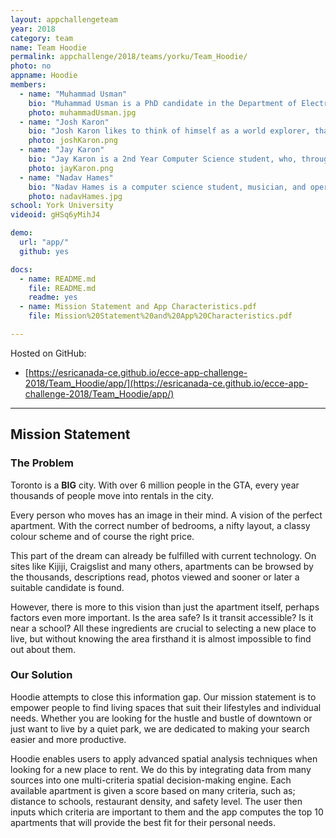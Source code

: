```yaml
---
layout: appchallengeteam
year: 2018
category: team
name: Team Hoodie
permalink: appchallenge/2018/teams/yorku/Team_Hoodie/
photo: no
appname: Hoodie
members:
  - name: "Muhammad Usman"
    bio: "Muhammad Usman is a PhD candidate in the Department of Electrical Engineering and Computer Science at York University. He received his MSc degree in Computer Science from York University in 2016. His research interests include Crowd Simulation, Crowd Steering Behavior, Design Architecture Analysis in Virtual Reality, and Assistive Technologies."
    photo: muhammadUsman.jpg
  - name: "Josh Karon"
    bio: "Josh Karon likes to think of himself as a world explorer, thanks to GIS he can do it in his PJs. Josh is in his final year of Geomatics Engineering at York University. He is passionate about spatial analysis, data visualization, and his favourite programming language is Python."
    photo: joshKaron.png
  - name: "Jay Karon"
    bio: "Jay Karon is a 2nd Year Computer Science student, who, through his studies, has slowly been forsaking the outside world for assembly code, the command line, and data structures. Through GIS he hopes to discover it again."
    photo: jayKaron.png
  - name: "Nadav Hames"
    bio: "Nadav Hames is a computer science student, musician, and operetta fan trying to make a name for himself in the high tech and musical worlds."
    photo: nadavHames.jpg
school: York University
videoid: gHSq6yMihJ4

demo:
  url: "app/"
  github: yes

docs:
  - name: README.md
    file: README.md
    readme: yes
  - name: Mission Statement and App Characteristics.pdf
    file: Mission%20Statement%20and%20App%20Characteristics.pdf

---
```


Hosted on GitHub:

- [https://esricanada-ce.github.io/ecce-app-challenge-2018/Team_Hoodie/app/](https://esricanada-ce.github.io/ecce-app-challenge-2018/Team_Hoodie/app/)

---

## Mission Statement

### The Problem
Toronto is a **BIG** city. With over 6 million people in the GTA, every year thousands of people move into rentals in the city.

Every person who moves has an image in their mind. A vision of the perfect apartment. With the correct number of bedrooms, a nifty layout, a classy colour scheme and of course the right price.

This part of the dream can already be fulfilled with current technology. On sites like Kijiji, Craigslist and many others, apartments can be browsed by the thousands, descriptions read, photos viewed and sooner or later a suitable candidate is found.

However, there is more to this vision than just the apartment itself, perhaps factors even more important. Is the area safe? Is it transit accessible? Is it near a school? All these ingredients are crucial to selecting a new place to live, but without knowing the area firsthand it is almost impossible to find out about them.

### Our Solution
Hoodie attempts to close this information gap. Our mission statement is to empower people to find living spaces that suit their lifestyles and individual needs. Whether you are looking for the hustle and bustle of downtown or just want to live by a quiet park, we are dedicated to making your search easier and more productive.

Hoodie enables users to apply advanced spatial analysis techniques when looking for a new place to rent. We do this by integrating data from many sources into one multi-criteria spatial decision-making engine. Each available apartment is given a score based on many criteria, such as; distance to schools, restaurant density, and safety level. The user then inputs which criteria are important to them and the app computes the top 10 apartments that will provide the best fit for their personal needs.
